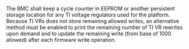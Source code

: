 The BMC shall keep a cycle counter in EEPROM or another persistent storage
location for any TI voltage regulators used for the platform.  Because TI VRs
does not store remaining allowed writes, an alternative method must be
enabled to print the remaining number of TI VR rewrites upon demand and to
update the remaining write (from base of 1000 allowed) after each firmware
write operation.

